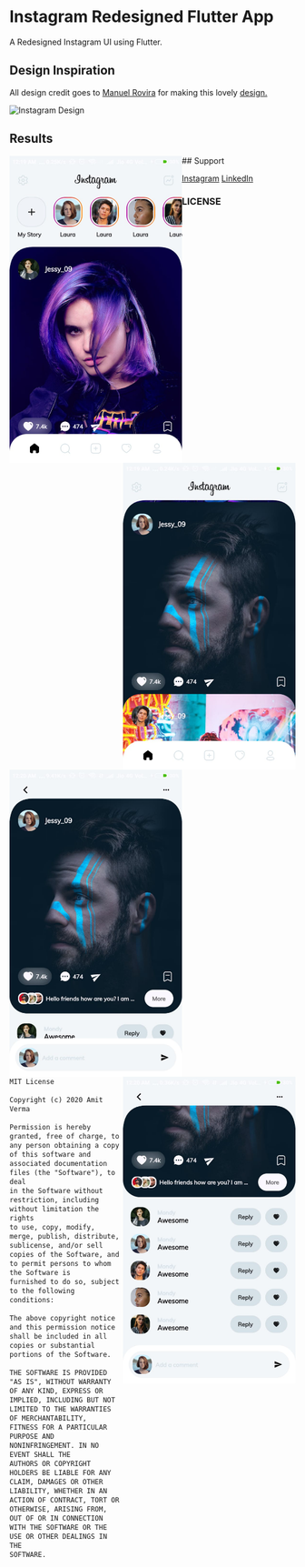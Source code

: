 # Instagram Redesigned Flutter App

A Redesigned Instagram UI using Flutter.

## Design Inspiration

All design credit goes to [Manuel Rovira](https://dribbble.com/ManuelRovira) 
for making this lovely [design.](https://dribbble.com/shots/14057207-Instagram-Redesign-Part-2)

![Instagram Design](https://static.dribbble.com/users/1612753/screenshots/14057207/media/d7313500e0759e5da3198a220d483ea1.png)

## Results

<p align="center">
<img src="./assets/app_ss/1.jpeg" height="540" align="left">
<img src="./assets/app_ss/2.jpeg" height="540" align="right">
</p>
<p align="center">
<img src="./assets/app_ss/3.jpeg" height="540" align="left">
<img src="./assets/app_ss/4.jpeg" height="540" align="right">
</p>
## Support

[Instagram](https://www.instagram.com/ava.amitverma/)
[LinkedIn](https://www.linkedin.com/in/amit-verma-962b12197/)


### LICENSE

~~~
MIT License

Copyright (c) 2020 Amit Verma

Permission is hereby granted, free of charge, to any person obtaining a copy
of this software and associated documentation files (the "Software"), to deal
in the Software without restriction, including without limitation the rights
to use, copy, modify, merge, publish, distribute, sublicense, and/or sell
copies of the Software, and to permit persons to whom the Software is
furnished to do so, subject to the following conditions:

The above copyright notice and this permission notice shall be included in all
copies or substantial portions of the Software.

THE SOFTWARE IS PROVIDED "AS IS", WITHOUT WARRANTY OF ANY KIND, EXPRESS OR
IMPLIED, INCLUDING BUT NOT LIMITED TO THE WARRANTIES OF MERCHANTABILITY,
FITNESS FOR A PARTICULAR PURPOSE AND NONINFRINGEMENT. IN NO EVENT SHALL THE
AUTHORS OR COPYRIGHT HOLDERS BE LIABLE FOR ANY CLAIM, DAMAGES OR OTHER
LIABILITY, WHETHER IN AN ACTION OF CONTRACT, TORT OR OTHERWISE, ARISING FROM,
OUT OF OR IN CONNECTION WITH THE SOFTWARE OR THE USE OR OTHER DEALINGS IN THE
SOFTWARE.
~~~
